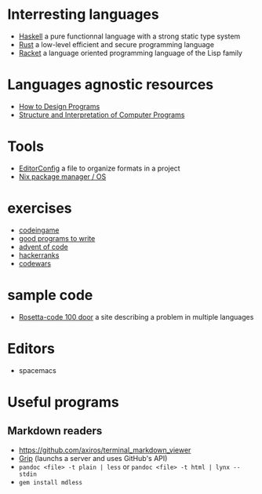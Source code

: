 # Interresting languages
* [Haskell](https://www.haskell.org/)
  a pure functionnal language with a strong static type system
* [Rust](https://www.rust-lang.org/)
  a low-level efficient and secure programming language
* [Racket](https://racket-lang.org/)
  a language oriented programming language of the Lisp family

# Languages agnostic resources
* [How to Design Programs](https://en.wikipedia.org/wiki/How_to_Design_Programs)
* [Structure and Interpretation of Computer Programs](https://en.wikipedia.org/wiki/Structure_and_Interpretation_of_Computer_Programs)

# Tools
* [EditorConfig](htpps://editorcondif.org)
  a file to organize formats in a project
* [Nix package manager / OS](https://nixos.org)

# exercises
* [codeingame](https://www.codingame.com/)
* [good programs to write](https://www.reddit.com/r/rust/comments/b0i625/classic_unix_utilities_make_great_beginner/)
* [advent of code](https://adventofcode.com/)
* [hackerranks](https://www.hackerrank.com/)
* [codewars](https://www.codewars.com/)

# sample code
* [Rosetta-code 100 door](Rosettacode.org/wiki/100_door)
  a site describing a problem in multiple languages

# Editors
* spacemacs

# Useful programs
## Markdown readers
* <https://github.com/axiros/terminal_markdown_viewer>
* [Grip](https://github.com/joeyespo/grip) (launchs a server and uses GitHub's API)
* `pandoc <file> -t plain | less` or `pandoc <file> -t html | lynx --stdin`
* `gem install mdless`
